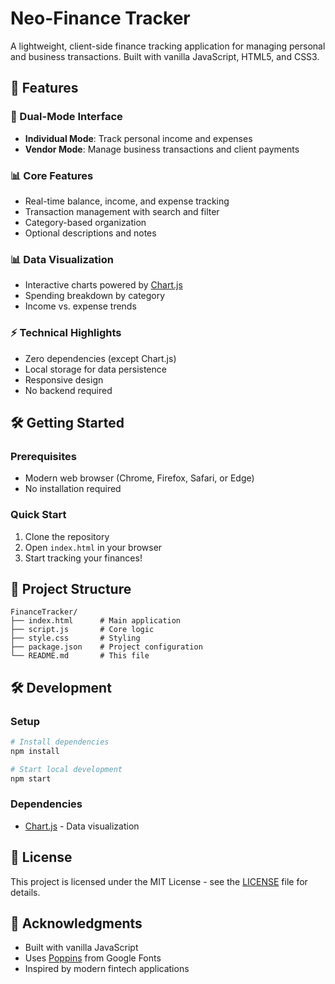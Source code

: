 # Neo-Finance Tracker

A lightweight, client-side finance tracking application for managing personal and business transactions. Built with vanilla JavaScript, HTML5, and CSS3.

## 🚀 Features

### 💼 Dual-Mode Interface
- **Individual Mode**: Track personal income and expenses
- **Vendor Mode**: Manage business transactions and client payments

### 📊 Core Features
- Real-time balance, income, and expense tracking
- Transaction management with search and filter
- Category-based organization
- Optional descriptions and notes

### 📊 Data Visualization
- Interactive charts powered by [Chart.js](https://www.chartjs.org/)
- Spending breakdown by category
- Income vs. expense trends

### ⚡ Technical Highlights
- Zero dependencies (except Chart.js)
- Local storage for data persistence
- Responsive design
- No backend required

## 🛠️ Getting Started

### Prerequisites
- Modern web browser (Chrome, Firefox, Safari, or Edge)
- No installation required

### Quick Start
1. Clone the repository
2. Open `index.html` in your browser
3. Start tracking your finances!

## 📂 Project Structure

```
FinanceTracker/
├── index.html      # Main application
├── script.js       # Core logic
├── style.css       # Styling
├── package.json    # Project configuration
└── README.md       # This file
```

## 🛠️ Development

### Setup
```bash
# Install dependencies
npm install

# Start local development
npm start
```

### Dependencies
- [Chart.js](https://www.chartjs.org/) - Data visualization

## 📝 License

This project is licensed under the MIT License - see the [LICENSE](LICENSE) file for details.

## 🙏 Acknowledgments

- Built with vanilla JavaScript
- Uses [Poppins](https://fonts.google.com/specimen/Poppins) from Google Fonts
- Inspired by modern fintech applications
